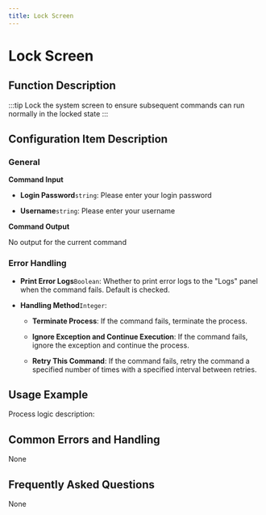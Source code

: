 ```yaml
---
title: Lock Screen
---
```


# Lock Screen

## Function Description

:::tip 
Lock the system screen to ensure subsequent commands can run normally in the locked state
:::

## Configuration Item Description

### General

**Command Input**

- **Login Password**`string`: Please enter your login password

- **Username**`string`: Please enter your username


**Command Output**

No output for the current command


### Error Handling

- **Print Error Logs**`Boolean`: Whether to print error logs to the "Logs" panel when the command fails. Default is checked. 

- **Handling Method**`Integer`:

    - **Terminate Process**: If the command fails, terminate the process.

    - **Ignore Exception and Continue Execution**: If the command fails, ignore the exception and continue the process.

    - **Retry This Command**: If the command fails, retry the command a specified number of times with a specified interval between retries.

## Usage Example

Process logic description:

## Common Errors and Handling

None

## Frequently Asked Questions

None

